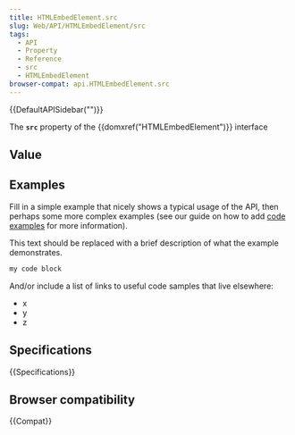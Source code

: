 ```yaml
---
title: HTMLEmbedElement.src
slug: Web/API/HTMLEmbedElement/src
tags:
  - API
  - Property
  - Reference
  - src
  - HTMLEmbedElement
browser-compat: api.HTMLEmbedElement.src
---
```

{{DefaultAPISidebar("")}}

The **`src`** property of the {{domxref("HTMLEmbedElement")}} interface 

## Value



## Examples

Fill in a simple example that nicely shows a typical usage of the API, then perhaps some more complex examples (see our guide on how to add [code examples](/en-US/docs/MDN/Contribute/Structures/Code_examples) for more information).

This text should be replaced with a brief description of what the example demonstrates.

```js
my code block
```

And/or include a list of links to useful code samples that live elsewhere:

*   x
*   y
*   z

## Specifications

{{Specifications}}

## Browser compatibility

{{Compat}}



